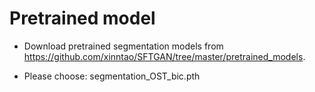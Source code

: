 # Pretrained model

- Download pretrained segmentation models from https://github.com/xinntao/SFTGAN/tree/master/pretrained_models.

- Please choose: segmentation_OST_bic.pth
